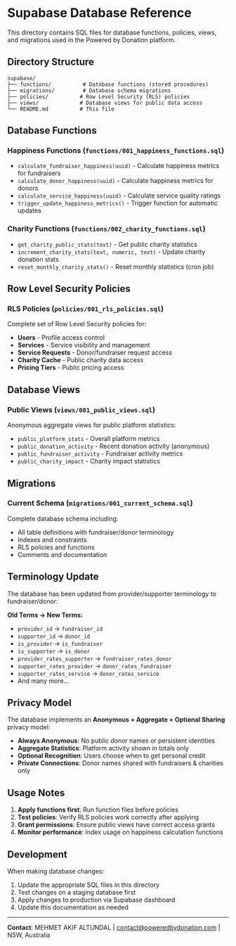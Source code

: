 # Supabase Database Reference

This directory contains SQL files for database functions, policies, views, and migrations used in the Powered by Donation platform.

## Directory Structure

```
supabase/
├── functions/          # Database functions (stored procedures)
├── migrations/         # Database schema migrations
├── policies/          # Row Level Security (RLS) policies
├── views/             # Database views for public data access
└── README.md          # This file
```

## Database Functions

### Happiness Functions (`functions/001_happiness_functions.sql`)
- `calculate_fundraiser_happiness(uuid)` - Calculate happiness metrics for fundraisers
- `calculate_donor_happiness(uuid)` - Calculate happiness metrics for donors  
- `calculate_service_happiness(uuid)` - Calculate service quality ratings
- `trigger_update_happiness_metrics()` - Trigger function for automatic updates

### Charity Functions (`functions/002_charity_functions.sql`)
- `get_charity_public_stats(text)` - Get public charity statistics
- `increment_charity_stats(text, numeric, text)` - Update charity donation stats
- `reset_monthly_charity_stats()` - Reset monthly statistics (cron job)

## Row Level Security Policies

### RLS Policies (`policies/001_rls_policies.sql`)
Complete set of Row Level Security policies for:
- **Users** - Profile access control
- **Services** - Service visibility and management
- **Service Requests** - Donor/fundraiser request access
- **Charity Cache** - Public charity data access
- **Pricing Tiers** - Public pricing access

## Database Views

### Public Views (`views/001_public_views.sql`)
Anonymous aggregate views for public platform statistics:
- `public_platform_stats` - Overall platform metrics
- `public_donation_activity` - Recent donation activity (anonymous)
- `public_fundraiser_activity` - Fundraiser activity metrics
- `public_charity_impact` - Charity impact statistics

## Migrations

### Current Schema (`migrations/001_current_schema.sql`)
Complete database schema including:
- All table definitions with fundraiser/donor terminology
- Indexes and constraints
- RLS policies and functions
- Comments and documentation

## Terminology Update

The database has been updated from provider/supporter terminology to fundraiser/donor:

**Old Terms → New Terms:**
- `provider_id` → `fundraiser_id`
- `supporter_id` → `donor_id`
- `is_provider` → `is_fundraiser`
- `is_supporter` → `is_donor`
- `provider_rates_supporter` → `fundraiser_rates_donor`
- `supporter_rates_provider` → `donor_rates_fundraiser`
- `supporter_rates_service` → `donor_rates_service`
- And many more...

## Privacy Model

The database implements an **Anonymous + Aggregate + Optional Sharing** privacy model:

- **Always Anonymous**: No public donor names or persistent identities
- **Aggregate Statistics**: Platform activity shown in totals only
- **Optional Recognition**: Users choose when to get personal credit
- **Private Connections**: Donor names shared with fundraisers & charities only

## Usage Notes

1. **Apply functions first**: Run function files before policies
2. **Test policies**: Verify RLS policies work correctly after applying
3. **Grant permissions**: Ensure public views have correct access grants
4. **Monitor performance**: Index usage on happiness calculation functions

## Development

When making database changes:

1. Update the appropriate SQL files in this directory
2. Test changes on a staging database first
3. Apply changes to production via Supabase dashboard
4. Update this documentation as needed

---

**Contact**: MEHMET AKIF ALTUNDAL | contact@poweredbydonation.com | NSW, Australia
